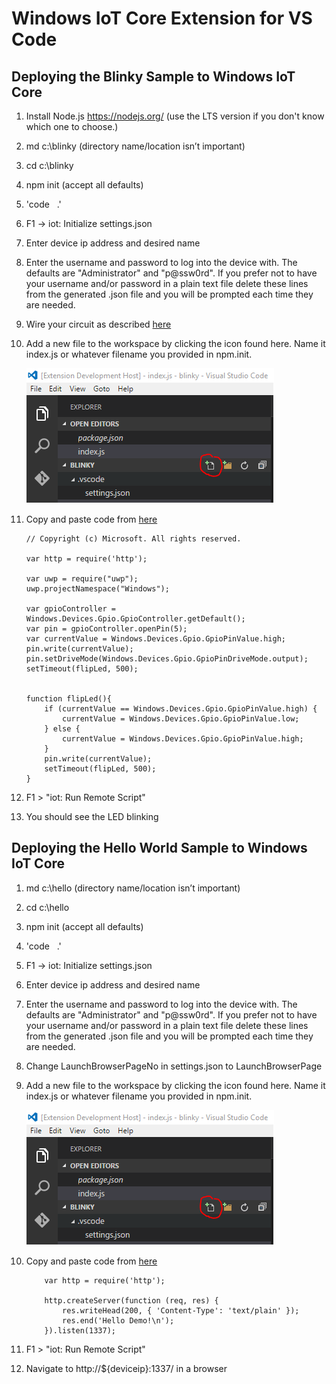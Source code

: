 # Windows IoT Core Extension for VS Code
## Deploying the Blinky Sample to Windows IoT Core
1. Install Node.js https://nodejs.org/ (use the LTS version if you don't know which one to choose.)
1. md c:\blinky (directory name/location isn’t important)
1. cd c:\blinky
1. npm init (accept all defaults)
1. 'code &nbsp; .'
1. F1 -> iot: Initialize settings.json
1. Enter device ip address and desired name
1. Enter the username and password to log into the device with. The defaults are "Administrator" and "p@ssw0rd".  If you prefer not to have your username and/or password in a plain text file delete these lines from the generated .json file and you will be prompted each time they are needed.
1. Wire your circuit as described [here](https://developer.microsoft.com/en-us/windows/iot/win10/samples/blinky)
1. Add a new file to the workspace by clicking the icon found here. Name it index.js or whatever filename you provided in npm.init.

    ![NewFile](images/NewFile.png)

1. Copy and paste code from [here](https://github.com/ms-iot/samples/blob/develop/BlinkyHeadless/node.js/NodeJsBlinky/server.js)

    ```   
    // Copyright (c) Microsoft. All rights reserved.

    var http = require('http');

    var uwp = require("uwp");
    uwp.projectNamespace("Windows");

    var gpioController = Windows.Devices.Gpio.GpioController.getDefault();
    var pin = gpioController.openPin(5);
    var currentValue = Windows.Devices.Gpio.GpioPinValue.high;
    pin.write(currentValue);
    pin.setDriveMode(Windows.Devices.Gpio.GpioPinDriveMode.output);
    setTimeout(flipLed, 500);


    function flipLed(){
        if (currentValue == Windows.Devices.Gpio.GpioPinValue.high) {
            currentValue = Windows.Devices.Gpio.GpioPinValue.low;
        } else {
            currentValue = Windows.Devices.Gpio.GpioPinValue.high;
        }
        pin.write(currentValue);
        setTimeout(flipLed, 500);
    }
    ```

1. F1 > "iot: Run Remote Script"
1. You should see the LED blinking

## Deploying the Hello World Sample to Windows IoT Core
1. md c:\hello (directory name/location isn’t important)
1. cd c:\hello
1. npm init (accept all defaults)
1. 'code &nbsp; .'
1. F1 -> iot: Initialize settings.json
1. Enter device ip address and desired name
1. Enter the username and password to log into the device with. The defaults are "Administrator" and "p@ssw0rd".  If you prefer not to have your username and/or password in a plain text file delete these lines from the generated .json file and you will be prompted each time they are needed.
1. Change LaunchBrowserPageNo in settings.json to LaunchBrowserPage
1. Add a new file to the workspace by clicking the icon found here. Name it index.js or whatever filename you provided in npm.init.

    ![NewFile](images/NewFile.png)

1. Copy and paste code from [here](https://github.com/ms-iot/samples/blob/develop/BlinkyHeadless/node.js/NodeJsBlinky/server.js)
    ```   
        var http = require('http');
        
        http.createServer(function (req, res) {
            res.writeHead(200, { 'Content-Type': 'text/plain' });
            res.end('Hello Demo!\n');
        }).listen(1337);
    ```

1. F1 > "iot: Run Remote Script"
1. Navigate to http://${deviceip}:1337/ in a browser

